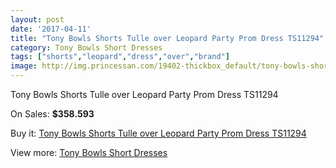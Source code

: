 ```yaml
---
layout: post
date: '2017-04-11'
title: "Tony Bowls Shorts Tulle over Leopard Party Prom Dress TS11294"
category: Tony Bowls Short Dresses
tags: ["shorts","leopard","dress","over","brand"]
image: http://img.princessan.com/19402-thickbox_default/tony-bowls-shorts-tulle-over-leopard-party-prom-dress-ts11294.jpg
---
```

Tony Bowls Shorts Tulle over Leopard Party Prom Dress TS11294

On Sales: **$358.593**
<a href="https://www.princessan.com/en/tony-bowls-short-dresses/8722-tony-bowls-shorts-tulle-over-leopard-party-prom-dress-ts11294.html"><amp-img layout="responsive" width="600" height="600" src="//img.princessan.com/19402-thickbox_default/tony-bowls-shorts-tulle-over-leopard-party-prom-dress-ts11294.jpg" alt="Tony Bowls Shorts Tulle over Leopard Party Prom Dress TS11294 0" /></a>
<a href="https://www.princessan.com/en/tony-bowls-short-dresses/8722-tony-bowls-shorts-tulle-over-leopard-party-prom-dress-ts11294.html"><amp-img layout="responsive" width="600" height="600" src="//img.princessan.com/19405-thickbox_default/tony-bowls-shorts-tulle-over-leopard-party-prom-dress-ts11294.jpg" alt="Tony Bowls Shorts Tulle over Leopard Party Prom Dress TS11294 1" /></a>
<a href="https://www.princessan.com/en/tony-bowls-short-dresses/8722-tony-bowls-shorts-tulle-over-leopard-party-prom-dress-ts11294.html"><amp-img layout="responsive" width="600" height="600" src="//img.princessan.com/19404-thickbox_default/tony-bowls-shorts-tulle-over-leopard-party-prom-dress-ts11294.jpg" alt="Tony Bowls Shorts Tulle over Leopard Party Prom Dress TS11294 2" /></a>
<a href="https://www.princessan.com/en/tony-bowls-short-dresses/8722-tony-bowls-shorts-tulle-over-leopard-party-prom-dress-ts11294.html"><amp-img layout="responsive" width="600" height="600" src="//img.princessan.com/19403-thickbox_default/tony-bowls-shorts-tulle-over-leopard-party-prom-dress-ts11294.jpg" alt="Tony Bowls Shorts Tulle over Leopard Party Prom Dress TS11294 3" /></a>

Buy it: [Tony Bowls Shorts Tulle over Leopard Party Prom Dress TS11294](https://www.princessan.com/en/tony-bowls-short-dresses/8722-tony-bowls-shorts-tulle-over-leopard-party-prom-dress-ts11294.html "Tony Bowls Shorts Tulle over Leopard Party Prom Dress TS11294")

View more: [Tony Bowls Short Dresses](https://www.princessan.com/en/70-tony-bowls-short-dresses "Tony Bowls Short Dresses")